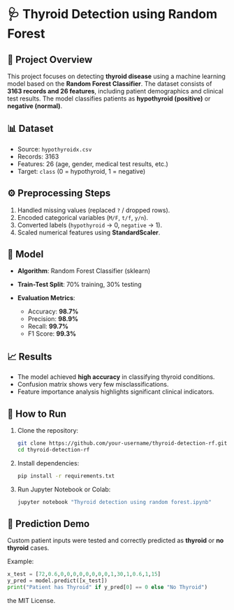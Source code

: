 # 🩺 Thyroid Detection using Random Forest

## 📌 Project Overview

This project focuses on detecting **thyroid disease** using a machine learning model based on the **Random Forest Classifier**. The dataset consists of **3163 records and 26 features**, including patient demographics and clinical test results. The model classifies patients as **hypothyroid (positive)** or **negative (normal)**.

## 📊 Dataset

* Source: `hypothyroidx.csv`
* Records: 3163
* Features: 26 (age, gender, medical test results, etc.)
* Target: `class` (0 = hypothyroid, 1 = negative)

## ⚙️ Preprocessing Steps

1. Handled missing values (replaced `?` / dropped rows).
2. Encoded categorical variables (`M/F`, `t/f`, `y/n`).
3. Converted labels (`hypothyroid` → 0, `negative` → 1).
4. Scaled numerical features using **StandardScaler**.

## 🤖 Model

* **Algorithm**: Random Forest Classifier (sklearn)
* **Train-Test Split**: 70% training, 30% testing
* **Evaluation Metrics**:

  * Accuracy: **98.7%**
  * Precision: **98.9%**
  * Recall: **99.7%**
  * F1 Score: **99.3%**

## 📈 Results

* The model achieved **high accuracy** in classifying thyroid conditions.
* Confusion matrix shows very few misclassifications.
* Feature importance analysis highlights significant clinical indicators.

## 🚀 How to Run

1. Clone the repository:

   ```bash
   git clone https://github.com/your-username/thyroid-detection-rf.git
   cd thyroid-detection-rf
   ```
2. Install dependencies:

   ```bash
   pip install -r requirements.txt
   ```
3. Run Jupyter Notebook or Colab:

   ```bash
   jupyter notebook "Thyroid detection using random forest.ipynb"
   ```

## 🔮 Prediction Demo

Custom patient inputs were tested and correctly predicted as **thyroid** or **no thyroid** cases.

Example:

```python
x_test = [72,0.6,0,0,0,0,0,0,0,0,1,30,1,0.6,1,15]
y_pred = model.predict([x_test])
print("Patient has Thyroid" if y_pred[0] == 0 else "No Thyroid")
```

 the MIT License.
